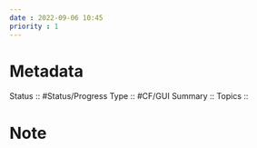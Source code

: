 ```yaml
---
date : 2022-09-06 10:45
priority : 1
---
```

# Metadata
Status :: #Status/Progress 
Type :: #CF/GUI 
Summary :: 
Topics :: 
# Note
